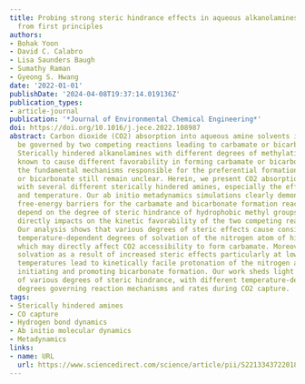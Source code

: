 ```yaml
---
title: Probing strong steric hindrance effects in aqueous alkanolamines for CO2 capture
  from first principles
authors:
- Bohak Yoon
- David C. Calabro
- Lisa Saunders Baugh
- Sumathy Raman
- Gyeong S. Hwang
date: '2022-01-01'
publishDate: '2024-04-08T19:37:14.019136Z'
publication_types:
- article-journal
publication: '*Journal of Environmental Chemical Engineering*'
doi: https://doi.org/10.1016/j.jece.2022.108987
abstract: Carbon dioxide (CO2) absorption into aqueous amine solvents is known to
  be governed by two competing reactions leading to carbamate or bicarbonate formation.
  Sterically hindered alkanolamines with different degrees of methylation are experimentally
  known to cause different favorability in forming carbamate or bicarbonate. However,
  the fundamental mechanisms responsible for the preferential formation of carbamate
  or bicarbonate still remain unclear. Herein, we present CO2 absorption behavior
  with several different sterically hindered amines, especially the effects of methylation
  and temperature. Our ab initio metadynamics simulations clearly demonstrate that
  free-energy barriers for the carbamate and bicarbonate formation reactions strongly
  depend on the degree of steric hindrance of hydrophobic methyl groups. This in turn
  directly impacts on the kinetic favorability of the two competing reaction pathways.
  Our analysis shows that various degrees of steric effects cause considerably different
  temperature-dependent degrees of solvation of the nitrogen atom of hindered amines,
  which may directly affect CO2 accessibility to form carbamate. Moreover, the enhanced
  solvation as a result of increased steric effects particularly at low absorption
  temperatures lead to kinetically facile protonation of the nitrogen atom of amines,
  initiating and promoting bicarbonate formation. Our work sheds light on the effects
  of various degrees of steric hindrance, with different temperature-dependent solvation
  degrees governing reaction mechanisms and rates during CO2 capture.
tags:
- Sterically hindered amines
- CO capture
- Hydrogen bond dynamics
- Ab initio molecular dynamics
- Metadynamics
links:
- name: URL
  url: https://www.sciencedirect.com/science/article/pii/S2213343722018607
---
```

